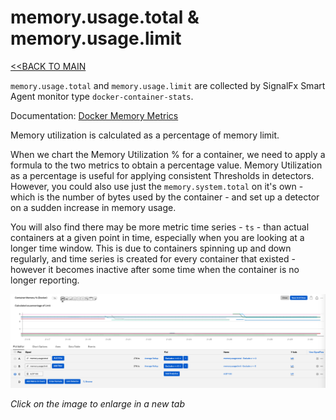# memory.usage.total & memory.usage.limit

[<<BACK TO MAIN](https://github.com/kdroukman/ps_support/blob/master/lenovo/workshop/README.md)

`memory.usage.total` and `memory.usage.limit` are collected by SignalFx Smart Agent monitor type `docker-container-stats`.

Documentation: [Docker Memory Metrics](https://docs.signalfx.com/en/latest/integrations/integrations-reference/integrations.docker.html#memory-usage-total)

Memory utilization is calculated as a percentage of memory limit. 

When we chart the Memory Utilization % for a container, we need to apply a formula to the two metrics to obtain a percentage value. Memory Utilization as a percentage is useful for applying consistent Thresholds in detectors. However, you could also use just the `memory.system.total` on it's own - which is the number of bytes used by the container - and set up a detector on a sudden increase in memory usage.

You will also find there may be more metric time series - `ts` - than actual containers at a given point in time, especially when you are looking at a longer time window. This is due to containers spinning up and down regularly, and time series is created for every container that existed - however it becomes inactive after some time when the container is no longer reporting.

![Docker Memory Utilization Chart](https://github.com/kdroukman/ps_support/blob/master/lenovo/workshop/img/DockerMemMetric.png?raw=true)

_Click on the image to enlarge in a new tab_
